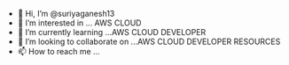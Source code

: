 - 👋 Hi, I’m @suriyaganesh13
- 👀 I’m interested in ... AWS CLOUD
- 🌱 I’m currently learning ...AWS CLOUD DEVELOPER
- 💞️ I’m looking to collaborate on ...AWS CLOUD DEVELOPER RESOURCES
- 📫 How to reach me ...

<!---
suriyaganesh13/suriyaganesh13 is a ✨ special ✨ repository because its `README.md` (this file) appears on your GitHub profile.
You can click the Preview link to take a look at your changes.
--->
